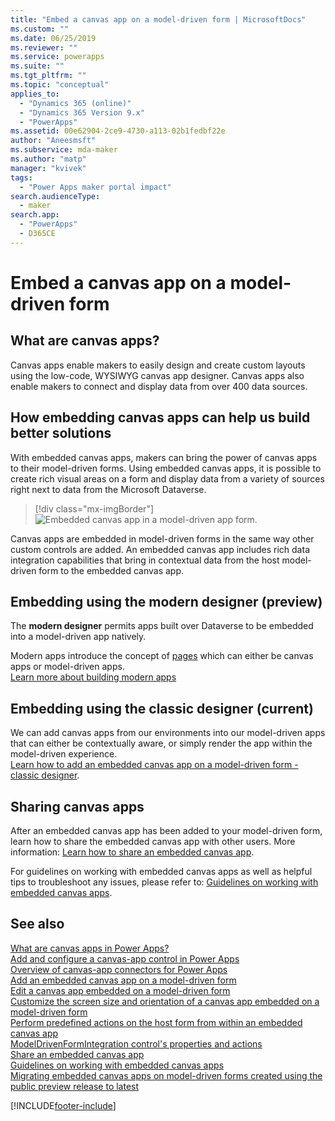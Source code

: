 ```yaml
---
title: "Embed a canvas app on a model-driven form | MicrosoftDocs"
ms.custom: ""
ms.date: 06/25/2019
ms.reviewer: ""
ms.service: powerapps
ms.suite: ""
ms.tgt_pltfrm: ""
ms.topic: "conceptual"
applies_to: 
  - "Dynamics 365 (online)"
  - "Dynamics 365 Version 9.x"
  - "PowerApps"
ms.assetid: 00e62904-2ce9-4730-a113-02b1fedbf22e
author: "Aneesmsft"
ms.subservice: mda-maker
ms.author: "matp"
manager: "kvivek"
tags: 
  - "Power Apps maker portal impact"
search.audienceType: 
  - maker
search.app: 
  - "PowerApps"
  - D365CE
---
```


# Embed a canvas app on a model-driven form

## What are canvas apps?
Canvas apps enable makers to easily design and create custom layouts using the low-code, WYSIWYG canvas app designer. Canvas apps also enable makers to connect and display data from over 400 data sources.

## How embedding canvas apps can help us build better solutions
With embedded canvas apps, makers can bring the power of canvas apps to their model-driven forms. Using embedded canvas apps, it is possible to create rich visual areas on a form and display data from a variety of sources right next to data from the Microsoft Dataverse.

   > [!div class="mx-imgBorder"] 
   > ![Embedded canvas app in a model-driven app form.](media/embed-canvas-app-in-form.png "Embedded canvas app in a model-driven app form")

Canvas apps are embedded in model-driven forms in the same way other custom controls are added. An embedded canvas app includes rich data integration capabilities that bring in contextual data from the host model-driven form to the embedded canvas app.

## Embedding using the modern designer (preview)

The **modern designer** permits apps built over Dataverse to be embedded into a model-driven app natively.  

Modern apps introduce the concept of [pages](model-driven-app-glossary.md#page) which can either be canvas apps or model-driven apps.
<br />[Learn more about building modern apps](app-designer-overview.md)

## Embedding using the classic designer (current)
We can add canvas apps from our environments into our model-driven apps that can either be contextually aware, or simply render the app within the model-driven experience. <br />[Learn how to add an embedded canvas app on a model-driven form - classic designer](embedded-canvas-app-add-classic-designer.md).

## Sharing canvas apps

After an embedded canvas app has been added to your model-driven form, learn how to share the embedded canvas app with other users. More information: [Learn how to share an embedded canvas app](share-embedded-canvas-app.md).

For guidelines on working with embedded canvas apps as well as helpful tips to troubleshoot any issues, please refer to: [Guidelines on working with embedded canvas apps](embedded-canvas-app-guidelines.md).

## See also
[What are canvas apps in Power Apps?](../canvas-apps/getting-started.md) <br />
[Add and configure a canvas-app control in Power Apps](../canvas-apps/add-configure-controls.md) <br />
[Overview of canvas-app connectors for Power Apps](../canvas-apps/connections-list.md) <br />
[Add an embedded canvas app on a model-driven form](embedded-canvas-app-add-classic-designer.md) <br />
[Edit a canvas app embedded on a model-driven form](embedded-canvas-app-edit-classic-designer.md) <br />
[Customize the screen size and orientation of a canvas app embedded on a model-driven form](embedded-canvas-app-customize-screen.md) <br />
[Perform predefined actions on the host form from within an embedded canvas app](embedded-canvas-app-actions.md) <br />
[ModelDrivenFormIntegration control's properties and actions](embedded-canvas-app-properties-actions.md) <br />
[Share an embedded canvas app](share-embedded-canvas-app.md) <br />
[Guidelines on working with embedded canvas apps](embedded-canvas-app-guidelines.md) <br />
[Migrating embedded canvas apps on model-driven forms created using the public preview release to latest](embedded-canvas-app-migrate-from-preview.md) <br />


[!INCLUDE[footer-include](../../includes/footer-banner.md)]